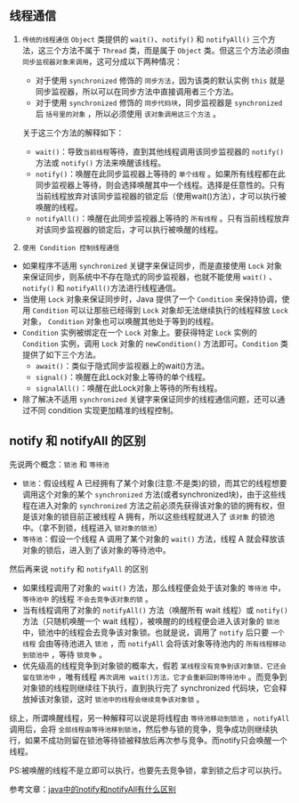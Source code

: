 ## 线程通信
1. `传统的线程通信`
`Object` 类提供的 `wait()`、`notify()` 和 `notifyAll()` 三个方法，这三个方法不属于 `Thread` 类，而是属于 `Object` 类。但这三个方法必须由 `同步监视器对象来调用`，这可分成以下两种情况：
    - 对于使用 `synchronized` 修饰的 `同步方法`，因为该类的默认实例 `this` 就是同步监视器，所以可以在同步方法中直接调用者三个方法。
    - 对于使用 `synchronized` 修饰的 `同步代码块`，同步监视器是 `synchronized` 后 `括号里的对象` ，所以必须使用 `该对象调用这三个方法` 。

    关于这三个方法的解释如下：
     - `wait()`：导致`当前线程`等待，直到其他线程调用该同步监视器的 `notify()` 方法或 `notify()` 方法来唤醒该线程。
    - `notify()`：唤醒在此同步监视器上等待的 `单个线程` 。如果所有线程都在此同步监视器上等待，则会选择唤醒其中一个线程。选择是任意性的。只有当前线程放弃对该同步监视器的锁定后（使用wait()方法），才可以执行被唤醒的线程。
    - `notifyAll()`：唤醒在此同步监视器上等待的 `所有线程` 。只有当前线程放弃对该同步监视器的锁定后，才可以执行被唤醒的线程。
    
2. `使用 Condition 控制线程通信`
- 如果程序不适用 `synchronized` 关键字来保证同步，而是直接使用 `Lock` 对象来保证同步，则系统中不存在隐式的同步监视器，也就不能使用 `wait()` 、`notify()` 和 `notifyAll()`方法进行线程通信。
- 当使用 `Lock` 对象来保证同步时，Java 提供了一个 `Condition` 来保持协调，使用 `Condition` 可以让那些已经得到 `Lock` 对象却无法继续执行的线程释放 `Lock` 对象， `Condition` 对象也可以唤醒其他处于等到的线程。
- `Condition` 实例被绑定在一个 `Lock` 对象上。要获得特定 `Lock` 实例的 `Condition` 实例，调用 `Lock` 对象的 `newCondition()` 方法即可。`Condition` 类提供了如下三个方法。
    - `await()`：类似于隐式同步监视器上的wait()方法。
    - `signal()`：唤醒在此Lock对象上等待的单个线程。
    - `signalAll()`：唤醒在此Lock对象上等待的所有线程。
- 除了解决不适用 `synchronized` 关键字来保证同步的线程通信问题，还可以通过不同 condition 实现更加精准的线程控制。


## notify 和 notifyAll 的区别

先说两个概念：`锁池` 和 `等待池`
- `锁池`：假设线程 A 已经拥有了某个对象(注意:不是类)的锁，而其它的线程想要调用这个对象的某个 `synchronized` 方法(或者synchronized块)，由于这些线程在进入对象的 `synchronized` 方法之前必须先获得该对象的锁的拥有权，但是该对象的锁目前正被线程 A 拥有，所以这些线程就进入了 `该对象` 的锁池中。（拿不到锁，线程进入 `锁对象的锁池`）
- `等待池`：假设一个线程 A 调用了某个对象的 `wait()` 方法，线程 A 就会释放该对象的锁后，进入到了该对象的等待池中。

然后再来说 `notify` 和 `notifyAll` 的区别

- 如果线程调用了对象的 `wait()` 方法，那么线程便会处于该对象的 `等待池` 中，`等待池中` 的线程 `不会去竞争该对象的锁` 。
- 当有线程调用了对象的 `notifyAll()` 方法（唤醒所有 wait 线程）或 `notify()` 方法（只随机唤醒一个 wait 线程），被唤醒的的线程便会进入该对象的 `锁池` 中，锁池中的线程会去竞争该对象锁。也就是说，调用了 `notify` 后只要 `一个线程` 会由等待池进入 `锁池` ，而 `notifyAll` 会将该对象等待池内的 `所有线程移动到锁池中` ，等待 `锁竞争` 。
- 优先级高的线程竞争到对象锁的概率大，假若 `某线程没有竞争到该对象锁，它还会留在锁池中` ，唯有线程 `再次调用 wait()方法，它才会重新回到等待池中` 。而竞争到对象锁的线程则继续往下执行，直到执行完了 synchronized 代码块，它会释放掉该对象锁，这时 `锁池中的线程会继续竞争该对象锁` 。

综上，所谓唤醒线程，另一种解释可以说是将线程由 `等待池移动到锁池` ，`notifyAll` 调用后，会将 `全部线程由等待池移到锁池`，然后参与锁的竞争，竞争成功则继续执行，如果不成功则留在锁池等待锁被释放后再次参与竞争。而notify只会唤醒一个线程。

PS:被唤醒的线程不是立即可以执行，也要先去竞争锁，拿到锁之后才可以执行。


参考文章：[java中的notify和notifyAll有什么区别](https://my.oschina.net/u/2331760/blog/1815181)